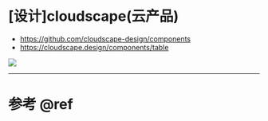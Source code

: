 # [设计]cloudscape(云产品)

- https://github.com/cloudscape-design/components
- https://cloudscape.design/components/table

![](https://luo0412.oss-cn-hangzhou.aliyuncs.com/1702010073623-dbykRFzc467j-image.png)

---

# 参考 @ref